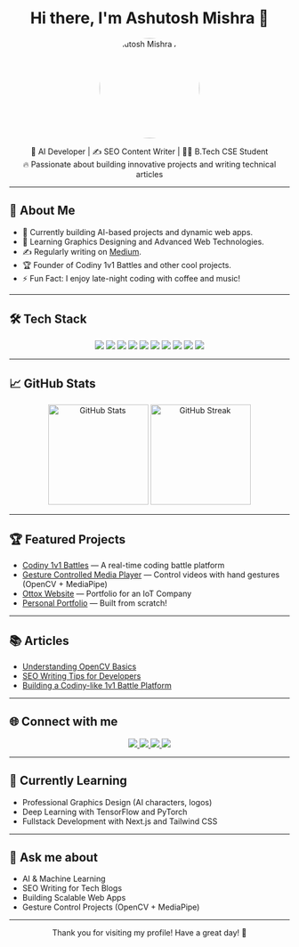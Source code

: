 <h1 align="center">Hi there, I'm Ashutosh Mishra 👋</h1>

<div align="center">
  <img src="https://avatars.githubusercontent.com/u/YOUR-GITHUB-ID" height="180" alt="Ashutosh Mishra Avatar" style="border-radius:50%;" />
</div>

<p align="center">
  🚀 AI Developer | ✍️ SEO Content Writer | 👨‍💻 B.Tech CSE Student <br />
  🔥 Passionate about building innovative projects and writing technical articles
</p>

---

## 🚀 About Me

- 🔭 Currently building AI-based projects and dynamic web apps.
- 🌱 Learning Graphics Designing and Advanced Web Technologies.
- ✍️ Regularly writing on [Medium](https://medium.com/@codewithashutosh).
- 🏆 Founder of Codiny 1v1 Battles and other cool projects.
- ⚡ Fun Fact: I enjoy late-night coding with coffee and music!

---

## 🛠️ Tech Stack

<div align="center">
  <img src="https://img.shields.io/badge/C-00599C?style=for-the-badge&logo=c&logoColor=white" />
  <img src="https://img.shields.io/badge/C++-00599C?style=for-the-badge&logo=c%2B%2B&logoColor=white" />
  <img src="https://img.shields.io/badge/Python-3670A0?style=for-the-badge&logo=python&logoColor=ffdd54" />
  <img src="https://img.shields.io/badge/HTML5-e34c26?style=for-the-badge&logo=html5&logoColor=white" />
  <img src="https://img.shields.io/badge/CSS3-1572B6?style=for-the-badge&logo=css3&logoColor=white" />
  <img src="https://img.shields.io/badge/JavaScript-F7DF1E?style=for-the-badge&logo=javascript&logoColor=black" />
  <img src="https://img.shields.io/badge/React-61DAFB?style=for-the-badge&logo=react&logoColor=black" />
  <img src="https://img.shields.io/badge/OpenCV-5C3EE8?style=for-the-badge&logo=opencv&logoColor=white" />
  <img src="https://img.shields.io/badge/MediaPipe-4285F4?style=for-the-badge&logo=google&logoColor=white" />
  <img src="https://img.shields.io/badge/GitHub-181717?style=for-the-badge&logo=github&logoColor=white" />
</div>

---

## 📈 GitHub Stats

<p align="center">
  <img src="https://github-readme-stats.vercel.app/api?username=ashutoshkrmishra2006&show_icons=true&theme=tokyonight" height="180" alt="GitHub Stats" />
  <img src="https://github-readme-streak-stats.herokuapp.com?user=ashutoshkrmishra2006&theme=tokyonight" height="180" alt="GitHub Streak" />
</p>

---

## 🏆 Featured Projects

- [Codiny 1v1 Battles](https://codiny.codewithrandom.com/) — A real-time coding battle platform
- [Gesture Controlled Media Player](#) — Control videos with hand gestures (OpenCV + MediaPipe)
- [Ottox Website](#) — Portfolio for an IoT Company
- [Personal Portfolio](https://codewithashutosh.com/) — Built from scratch!

---

## 📚 Articles

- [Understanding OpenCV Basics](https://medium.com/@codewithashutosh)
- [SEO Writing Tips for Developers](https://medium.com/@codewithashutosh)
- [Building a Codiny-like 1v1 Battle Platform](https://medium.com/@codewithashutosh)

---

## 🌐 Connect with me

<div align="center">
  <a href="https://codewithashutosh.com">
    <img src="https://img.shields.io/badge/Portfolio-000000?style=for-the-badge&logo=vercel&logoColor=white" />
  </a>
  <a href="https://github.com/ashutoshkrmishra2006">
    <img src="https://img.shields.io/badge/GitHub-181717?style=for-the-badge&logo=github&logoColor=white" />
  </a>
  <a href="https://www.linkedin.com/in/ashutosh-mishra-dev/">
    <img src="https://img.shields.io/badge/LinkedIn-0077B5?style=for-the-badge&logo=linkedin&logoColor=white" />
  </a>
  <a href="https://medium.com/@codewithashutosh">
    <img src="https://img.shields.io/badge/Medium-12100E?style=for-the-badge&logo=medium&logoColor=white" />
  </a>
</div>

---

## 🧠 Currently Learning

- Professional Graphics Design (AI characters, logos)
- Deep Learning with TensorFlow and PyTorch
- Fullstack Development with Next.js and Tailwind CSS

---

## 💬 Ask me about

- AI & Machine Learning
- SEO Writing for Tech Blogs
- Building Scalable Web Apps
- Gesture Control Projects (OpenCV + MediaPipe)

---

<p align="center">Thank you for visiting my profile! Have a great day! 🚀</p>
